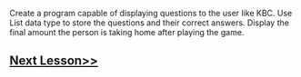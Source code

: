 Create a program capable of displaying questions to the user like KBC. 
Use List data type to store the questions and their correct answers.
Display the final amount the person is taking home after playing the game.
## [Next Lesson>>](https://replit.com/@codewithharry/28-Day28-f-strings)
